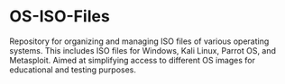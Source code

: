 # OS-ISO-Files
Repository for organizing and managing ISO files of various operating systems. This includes ISO files for Windows, Kali Linux, Parrot OS, and Metasploit. Aimed at simplifying access to different OS images for educational and testing purposes.
